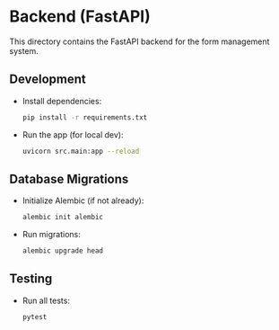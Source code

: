 # Backend (FastAPI)

This directory contains the FastAPI backend for the form management system.

## Development

- Install dependencies:
  ```bash
  pip install -r requirements.txt
  ```
- Run the app (for local dev):
  ```bash
  uvicorn src.main:app --reload
  ```

## Database Migrations

- Initialize Alembic (if not already):
  ```bash
  alembic init alembic
  ```
- Run migrations:
  ```bash
  alembic upgrade head
  ```

## Testing

- Run all tests:
  ```bash
  pytest
  ``` 